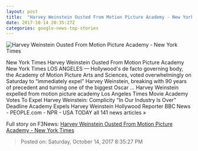 ```yaml
---
layout: post
title:  "Harvey Weinstein Ousted From Motion Picture Academy - New York Times"
date: 2017-10-14 20:35:27Z
categories: google-news-top-stories
---
```


![Harvey Weinstein Ousted From Motion Picture Academy - New York Times](https://static01.nyt.com/images/2017/10/15/arts/15academy-2/15academy-facebookJumbo.jpg)

New York Times Harvey Weinstein Ousted From Motion Picture Academy New York Times LOS ANGELES — Hollywood's de facto governing body, the Academy of Motion Picture Arts and Sciences, voted overwhelmingly on Saturday to “immediately expel” Harvey Weinstein, breaking with 90 years of precedent and turning one of the biggest Oscar ... Harvey Weinstein expelled from motion picture academy Los Angeles Times Movie Academy Votes To Expel Harvey Weinstein: Complicity “In Our Industry Is Over” Deadline Academy Expels Harvey Weinstein Hollywood Reporter BBC News - PEOPLE.com - NPR - USA TODAY all 141 news articles »


Full story on F3News: [Harvey Weinstein Ousted From Motion Picture Academy - New York Times](http://www.f3nws.com/n/gccPxE)

> Posted on: Saturday, October 14, 2017 8:35:27 PM
